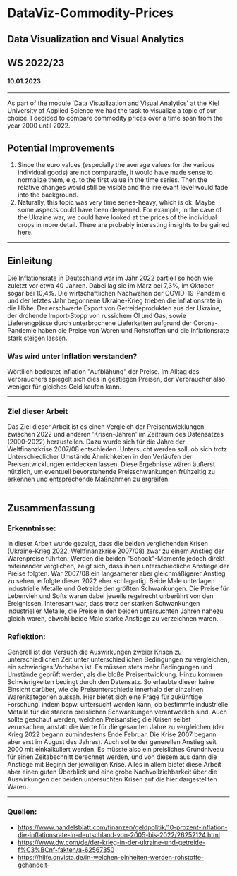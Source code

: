 # DataViz-Commodity-Prices
## Data Visualization and Visual Analytics
## WS 2022/23
#### 10.01.2023
---
As part of the module 'Data Visualization and Visual Analytics' at the Kiel University of Applied Science we had the task to visualize a topic of our choice. I decided to compare commodity prices over a time span from the year 2000 until 2022.

## Potential Improvements
1) Since the euro values (especially the average values for the various individual goods) are not comparable, it would have made sense to normalize them, e.g. to the first value in the time series. Then the relative changes would still be visible and the irrelevant level would fade into the background. 
2) Naturally, this topic was very time series-heavy, which is ok. Maybe some aspects could have been deepened. For example, in the case of the Ukraine war, we could have looked at the prices of the individual crops in more detail. There are probably interesting insights to be gained here.
---
## Einleitung
Die Inflationsrate in Deutschland war im Jahr 2022 partiell so hoch wie zuletzt vor etwa 40 Jahren. Dabei lag sie im März bei 7,3%, im Oktober sogar bei 10,4%. Die wirtschaftlichen Nachwehen der COVID-19-Pandemie und der letztes Jahr begonnene Ukraine-Krieg trieben die Inflationsrate in die Höhe. Der erschwerte Export von Getreideprodukten aus der Ukraine, der drohende Import-Stopp von russichem Öl und Gas, sowie Lieferengpässe durch unterbrochene Lieferketten aufgrund der Corona-Pandemie haben die  Preise von Waren und Rohstoffen und die Inflationsrate stark steigen lassen.

### Was wird unter Inflation verstanden?

Wörtllich bedeutet Inflation "Aufblähung" der Preise. Im Alltag des Verbrauchers spiegelt sich dies in gestiegen Preisen, der Verbraucher also weniger für gleiches Geld kaufen kann. 

---
### Ziel dieser Arbeit

Das Ziel dieser Arbeit ist es einen Vergleich der Preisentwicklungen zwischen 2022 und anderen 'Krisen-Jahren' im Zeitraum des Datensatzes (2000-2022) herzustellen. Dazu wurde sich für die Jahre der Weltfinanzkrise 2007/08 entschieden. Untersucht werden soll, ob sich trotz Unterschiedlicher Umstände Ähnlichkeiten in den Verläufen der Preisentwicklungen entdecken lassen. Diese Ergebnisse wären äußerst nützlich, um eventuell bevorstehende Preisschwankungen frühzeitig zu erkennen und entsprechende Maßnahmen zu ergreifen.

---
## Zusammenfassung
### Erkenntnisse:
In dieser Arbeit wurde gezeigt, dass die beiden verglichenden Krisen (Ukraine-Krieg 2022, Weltfinanzkrise 2007/08) zwar zu einem Anstieg der Warenpreise führten. Werden die beiden "Schock"-Momente jedoch direkt miteinander verglichen, zeigt sich, dass ihnen unterschiedliche Anstiege der Preise folgten. War 2007/08 ein langsamerer aber gleichmäßigerer Anstieg zu sehen, erfolgte dieser 2022 eher schlagartig. Beide Male unterlagen industrielle Metalle und Getreide den größten Schwankungen. Die Preise für Lebenvieh und Softs waren dabei jeweils regelrecht unberührt von den Ereignissen. Interesant war, dass trotz der starken Schwankungen industrieller Metalle, die Preise in den beiden untersuchten Jahren nahezu gleich waren, obwohl beide Male starke Anstiege zu verzeichnen waren.

### Reflektion:

Generell ist der Versuch die Auswirkungen zweier Krisen zu unterschiedlichen Zeit unter unterschiedlichen Bedingungen zu vergleichen, ein schwieriges Vorhaben ist. Es müssen stets mehr Bedingungen und Umstände geprüft werden, als die bloße Preisentwicklung. Hinzu kommen Schwierigkeiten bedingt durch den Datensatz. So erlaubte dieser keine Einsicht darüber, wie die Preisunterschiede innerhalb der einzelnen Warenkategorien aussah. Hier bietet sich eine Frage für zukünftige Forschung, indem bspw. untersucht werden kann, ob bestimmte industrielle Metalle für die starken preislichen Schwankungen verantworlich sind. Auch sollte geschaut werden, welchen Preisanstieg die Krisen selbst verursachen, anstatt die Werte für die gesamten Jahre zu vergleichen (der Krieg 2022 begann zumindestens Ende Februar. Die Krise 2007 begann aber erst im August des Jahres). Auch sollte der generellen Anstieg seit 2000 mit einkalkuliert werden. Es müsste also ein preisliches Grundniveau für einen Zeitabschnitt berechnet werden, und von diesem aus dann die Anstiege mit Beginn der jeweiligen Krise. Alles in allem bietet diese Arbeit aber einen guten Überblick und eine grobe Nachvollziehbarkeit über die Auswirkungen der beiden untersuchten Krisen auf die hier dargestellten Waren.

---
### Quellen:
- https://www.handelsblatt.com/finanzen/geldpolitik/10-prozent-inflation-die-inflationsrate-in-deutschland-von-2005-bis-2022/26252124.html
- https://www.dw.com/de/der-krieg-in-der-ukraine-und-getreide-f%C3%BCnf-fakten/a-62567350
- https://hilfe.onvista.de/in-welchen-einheiten-werden-rohstoffe-gehandelt-
